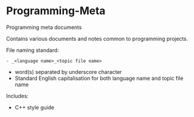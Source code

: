 # Programming-Meta
Programming meta documents

Contains various documents and notes common to programming projects.

File naming standard:
```
- _<language name>_<topic file name>
```
- word(s) separated by underscore character
- Standard English capitalisation for both language name and topic file name

Includes:
- C++ style guide
